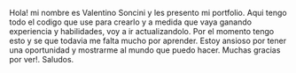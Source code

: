 Hola! mi nombre es Valentino Soncini y les presento mi portfolio. Aqui tengo todo el codigo que use para crearlo y a medida que vaya ganando experiencia y habilidades, voy a ir actualizandolo. 
Por el momento tengo esto y se que todavia me falta mucho por aprender. Estoy ansioso por tener una oportunidad y mostrarme al mundo que puedo hacer. 
Muchas gracias por ver!.
Saludos.
